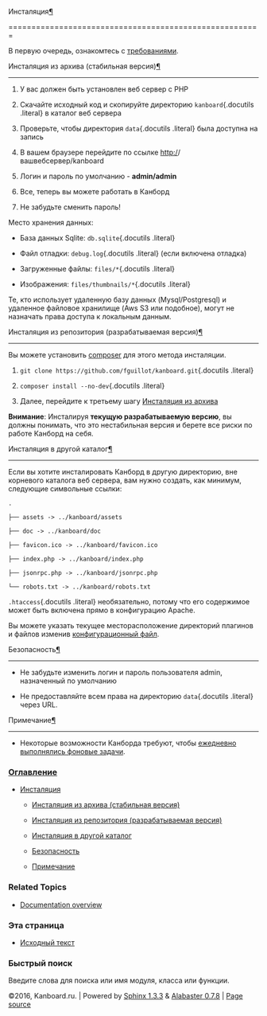 Инсталяция[¶](#installation "Ссылка на этот заголовок")

=======================================================



В первую очередь, ознакомтесь с [требованиями](requirements.markdown).



Инсталяция из архива (стабильная версия)[¶](#from-the-archive-stable-version "Ссылка на этот заголовок")

--------------------------------------------------------------------------------------------------------



1.  У вас должен быть установлен веб сервер с PHP



2.  Скачайте исходный код и скопируйте директорию `kanboard`{.docutils .literal} в каталог веб сервера



3.  Проверьте, чтобы директория `data`{.docutils .literal} была доступна на запись



4.  В вашем браузере перейдите по ссылке <http:/>/вашвебсервер/kanboard



5.  Логин и пароль по умолчанию - **admin/admin**



6.  Все, теперь вы можете работать в Канборд



7.  Не забудьте сменить пароль!



Место хранения данных:



-   База данных Sqlite: `db.sqlite`{.docutils .literal}



-   Файл отладки: `debug.log`{.docutils .literal} (если включена отладка)



-   Загруженные файлы: `files/*`{.docutils .literal}



-   Изображения: `files/thumbnails/*`{.docutils .literal}



Те, кто использует удаленную базу данных (Mysql/Postgresql) и удаленное файловое хранилище (Aws S3 или подобное), могут не назначать права доступа к локальным данным.



Инсталяция из репозитория (разрабатываемая версия)[¶](#from-the-repository-development-version "Ссылка на этот заголовок")

--------------------------------------------------------------------------------------------------------------------------



Вы можете установить [composer](https://getcomposer.org/) для этого метода инсталяции.



1.  `git clone https://github.com/fguillot/kanboard.git`{.docutils .literal}

2.  `composer install --no-dev`{.docutils .literal}

3.  Далее, перейдите к третьему шагу [Инсталяция из архива](installation.html#from-the-archive-stable-version)



**Внимание**: Инсталируя **текущую разрабатываемую версию**, вы должны понимать, что это нестабильная версия и берете все риски по работе Канборд на себя.



Инсталяция в другой каталог[¶](#installation-outside-of-the-document-root "Ссылка на этот заголовок")

-----------------------------------------------------------------------------------------------------



Если вы хотите инсталировать Канборд в другую директорию, вне корневого каталога веб сервера, вам нужно создать, как минимум, следующие символьные ссылки:



    .

    ├── assets -> ../kanboard/assets

    ├── doc -> ../kanboard/doc

    ├── favicon.ico -> ../kanboard/favicon.ico

    ├── index.php -> ../kanboard/index.php

    ├── jsonrpc.php -> ../kanboard/jsonrpc.php

    └── robots.txt -> ../kanboard/robots.txt



`.htaccess`{.docutils .literal} необязательно, потому что его содержимое может быть включена прямо в конфигурацию Apache.



Вы можете указать текущее месторасположение директорий плагинов и файлов изменив [конфигурационный файл](config.markdown).



Безопасность[¶](#security "Ссылка на этот заголовок")

-----------------------------------------------------



-   Не забудьте изменить логин и пароль пользователя admin, назначенный по умолчанию



-   Не предоставляйте всем права на директорию `data`{.docutils .literal} через URL.



Примечание[¶](#notes "Ссылка на этот заголовок")

------------------------------------------------



-   Некоторые возможности Канборда требуют, чтобы [ежедневно выполнялись фоновые задачи](cronjob.markdown).



### [Оглавление](index.markdown)



-   [Инсталяция](#)

    -   [Инсталяция из архива (стабильная версия)](#from-the-archive-stable-version)

    -   [Инсталяция из репозитория (разрабатываемая версия)](#from-the-repository-development-version)

    -   [Инсталяция в другой каталог](#installation-outside-of-the-document-root)

    -   [Безопасность](#security)

    -   [Примечание](#notes)



### Related Topics



-   [Documentation overview](index.markdown)



### Эта страница



-   [Исходный текст](_sources/installation.txt)



### Быстрый поиск



Введите слова для поиска или имя модуля, класса или функции.



©2016, Kanboard.ru. | Powered by [Sphinx 1.3.3](http://sphinx-doc.org/) & [Alabaster 0.7.8](https://github.com/bitprophet/alabaster) | [Page source](_sources/installation.txt)

